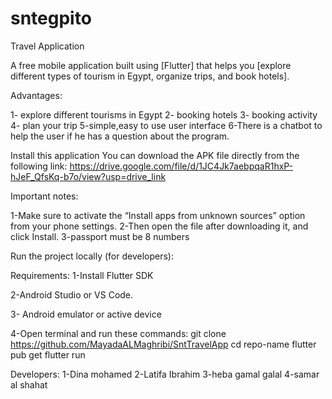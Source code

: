 # sntegpito
Travel Application 

A free mobile application built using [Flutter] that helps you [explore different types of tourism in Egypt, organize trips, and book hotels].

Advantages:

1- explore different tourisms in Egypt 
2- booking hotels 
3- booking activity 
4- plan your trip
5-simple,easy to use user interface 
6-There is a chatbot to help the user if he has a question about the program.

Install this application 
You can download the APK file directly from the following link: https://drive.google.com/file/d/1JC4Jk7aebpqaR1hxP-hJeF_QfsKq-b7o/view?usp=drive_link


Important notes:

1-Make sure to activate the “Install apps from unknown sources” option from your phone settings.
2-Then open the file after downloading it, and click Install.
3-passport must be 8 numbers

Run the project locally (for developers):

Requirements:
1-Install Flutter SDK 

2-Android Studio or VS Code.

3- Android emulator or active device

4-Open terminal and run these commands: 
git clone https://github.com/MayadaALMaghribi/SntTravelApp
cd repo-name
flutter pub get
flutter run

Developers:
1-Dina mohamed
2-Latifa Ibrahim 
3-heba gamal galal
4-samar al shahat
